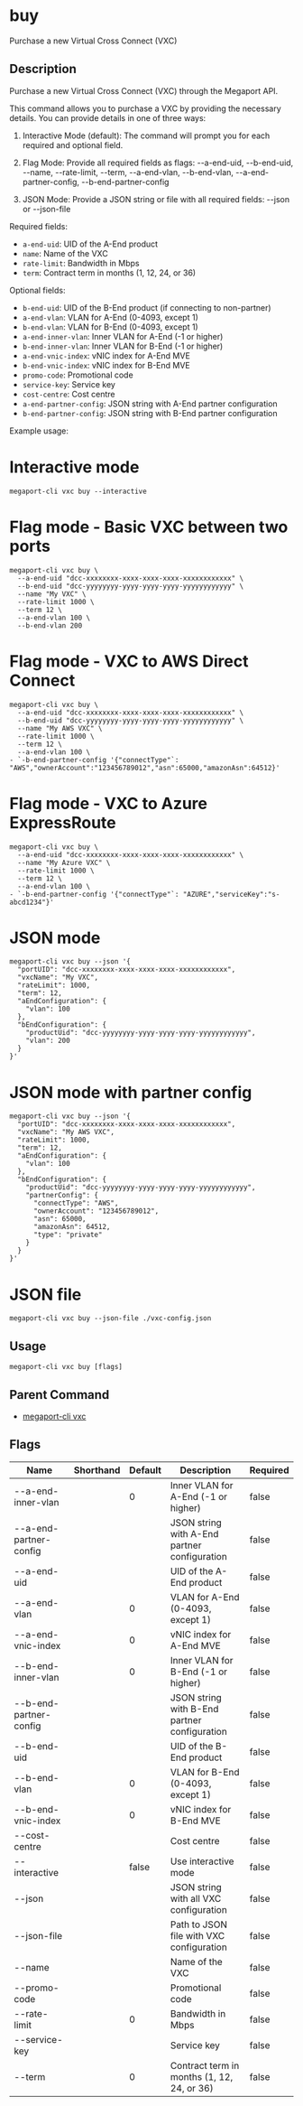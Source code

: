 # buy

Purchase a new Virtual Cross Connect (VXC)

## Description

Purchase a new Virtual Cross Connect (VXC) through the Megaport API.

This command allows you to purchase a VXC by providing the necessary details.
You can provide details in one of three ways:

1. Interactive Mode (default):
   The command will prompt you for each required and optional field.

2. Flag Mode:
   Provide all required fields as flags:
   --a-end-uid, --b-end-uid, --name, --rate-limit, --term,
   --a-end-vlan, --b-end-vlan, --a-end-partner-config, --b-end-partner-config

3. JSON Mode:
   Provide a JSON string or file with all required fields:
   --json <json-string> or --json-file <path>

Required fields:
- `a-end-uid`: UID of the A-End product
- `name`: Name of the VXC
- `rate-limit`: Bandwidth in Mbps
- `term`: Contract term in months (1, 12, 24, or 36)

Optional fields:
- `b-end-uid`: UID of the B-End product (if connecting to non-partner)
- `a-end-vlan`: VLAN for A-End (0-4093, except 1)
- `b-end-vlan`: VLAN for B-End (0-4093, except 1)
- `a-end-inner-vlan`: Inner VLAN for A-End (-1 or higher)
- `b-end-inner-vlan`: Inner VLAN for B-End (-1 or higher)
- `a-end-vnic-index`: vNIC index for A-End MVE
- `b-end-vnic-index`: vNIC index for B-End MVE
- `promo-code`: Promotional code
- `service-key`: Service key
- `cost-centre`: Cost centre
- `a-end-partner-config`: JSON string with A-End partner configuration
- `b-end-partner-config`: JSON string with B-End partner configuration

Example usage:

# Interactive mode
```
megaport-cli vxc buy --interactive
```

# Flag mode - Basic VXC between two ports
```
megaport-cli vxc buy \
  --a-end-uid "dcc-xxxxxxxx-xxxx-xxxx-xxxx-xxxxxxxxxxxx" \
  --b-end-uid "dcc-yyyyyyyy-yyyy-yyyy-yyyy-yyyyyyyyyyyy" \
  --name "My VXC" \
  --rate-limit 1000 \
  --term 12 \
  --a-end-vlan 100 \
  --b-end-vlan 200
```

# Flag mode - VXC to AWS Direct Connect
```
megaport-cli vxc buy \
  --a-end-uid "dcc-xxxxxxxx-xxxx-xxxx-xxxx-xxxxxxxxxxxx" \
  --b-end-uid "dcc-yyyyyyyy-yyyy-yyyy-yyyy-yyyyyyyyyyyy" \
  --name "My AWS VXC" \
  --rate-limit 1000 \
  --term 12 \
  --a-end-vlan 100 \
- `-b-end-partner-config '{"connectType"`: "AWS","ownerAccount":"123456789012","asn":65000,"amazonAsn":64512}'
```

# Flag mode - VXC to Azure ExpressRoute
```
megaport-cli vxc buy \
  --a-end-uid "dcc-xxxxxxxx-xxxx-xxxx-xxxx-xxxxxxxxxxxx" \
  --name "My Azure VXC" \
  --rate-limit 1000 \
  --term 12 \
  --a-end-vlan 100 \
- `-b-end-partner-config '{"connectType"`: "AZURE","serviceKey":"s-abcd1234"}'
```

# JSON mode
```
megaport-cli vxc buy --json '{
  "portUID": "dcc-xxxxxxxx-xxxx-xxxx-xxxx-xxxxxxxxxxxx",
  "vxcName": "My VXC",
  "rateLimit": 1000,
  "term": 12,
  "aEndConfiguration": {
    "vlan": 100
  },
  "bEndConfiguration": {
    "productUid": "dcc-yyyyyyyy-yyyy-yyyy-yyyy-yyyyyyyyyyyy",
    "vlan": 200
  }
}'
```

# JSON mode with partner config
```
megaport-cli vxc buy --json '{
  "portUID": "dcc-xxxxxxxx-xxxx-xxxx-xxxx-xxxxxxxxxxxx",
  "vxcName": "My AWS VXC",
  "rateLimit": 1000,
  "term": 12,
  "aEndConfiguration": {
    "vlan": 100
  },
  "bEndConfiguration": {
    "productUid": "dcc-yyyyyyyy-yyyy-yyyy-yyyy-yyyyyyyyyyyy",
    "partnerConfig": {
      "connectType": "AWS",
      "ownerAccount": "123456789012",
      "asn": 65000,
      "amazonAsn": 64512,
      "type": "private"
    }
  }
}'
```

# JSON file
```
megaport-cli vxc buy --json-file ./vxc-config.json
```



## Usage

```
megaport-cli vxc buy [flags]
```



## Parent Command

* [megaport-cli vxc](vxc.md)




## Flags

| Name | Shorthand | Default | Description | Required |
|------|-----------|---------|-------------|----------|
| --a-end-inner-vlan |  | 0 | Inner VLAN for A-End (-1 or higher) | false |
| --a-end-partner-config |  |  | JSON string with A-End partner configuration | false |
| --a-end-uid |  |  | UID of the A-End product | false |
| --a-end-vlan |  | 0 | VLAN for A-End (0-4093, except 1) | false |
| --a-end-vnic-index |  | 0 | vNIC index for A-End MVE | false |
| --b-end-inner-vlan |  | 0 | Inner VLAN for B-End (-1 or higher) | false |
| --b-end-partner-config |  |  | JSON string with B-End partner configuration | false |
| --b-end-uid |  |  | UID of the B-End product | false |
| --b-end-vlan |  | 0 | VLAN for B-End (0-4093, except 1) | false |
| --b-end-vnic-index |  | 0 | vNIC index for B-End MVE | false |
| --cost-centre |  |  | Cost centre | false |
| --interactive |  | false | Use interactive mode | false |
| --json |  |  | JSON string with all VXC configuration | false |
| --json-file |  |  | Path to JSON file with VXC configuration | false |
| --name |  |  | Name of the VXC | false |
| --promo-code |  |  | Promotional code | false |
| --rate-limit |  | 0 | Bandwidth in Mbps | false |
| --service-key |  |  | Service key | false |
| --term |  | 0 | Contract term in months (1, 12, 24, or 36) | false |



